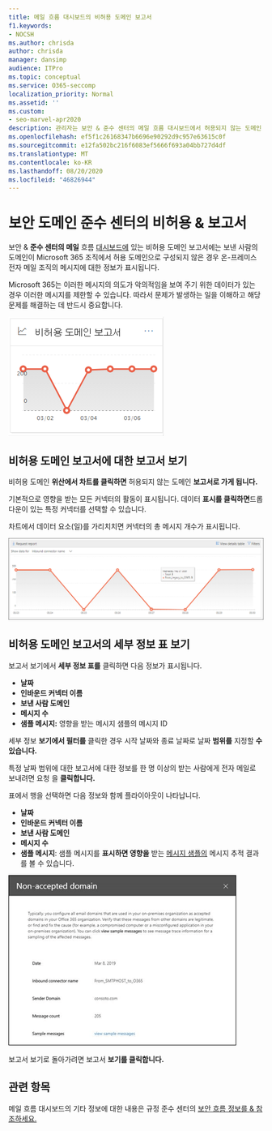 ```yaml
---
title: 메일 흐름 대시보드의 비허용 도메인 보고서
f1.keywords:
- NOCSH
ms.author: chrisda
author: chrisda
manager: dansimp
audience: ITPro
ms.topic: conceptual
ms.service: O365-seccomp
localization_priority: Normal
ms.assetid: ''
ms.custom:
- seo-marvel-apr2020
description: 관리자는 보안 & 준수 센터의 메일 흐름 대시보드에서 허용되지 않는 도메인 보고서를 사용하여 Microsoft 365에 보낸 사람의 도메인이 구성되지 않은 온-프레미스 조직에서 메시지를 모니터링하는 방법에 대해 알아봅니다.
ms.openlocfilehash: ef5f1c26168347b6696e90292d9c957e63615c0f
ms.sourcegitcommit: e12fa502bc216f6083ef5666f693a04bb727d4df
ms.translationtype: MT
ms.contentlocale: ko-KR
ms.lasthandoff: 08/20/2020
ms.locfileid: "46826944"
---
```

# <a name="non-accepted-domain-report-in-the-security--compliance-center"></a>보안 도메인 준수 센터의 비허용 & 보고서

보안 & **준수 센터의 메일** 흐름 [대시보드에](mail-flow-insights-v2.md) 있는 비허용 도메인 보고서에는 보낸 사람의 도메인이 Microsoft 365 조직에서 허용 도메인으로 구성되지 않은 경우 온-프레미스 전자 메일 조직의 메시지에 대한 정보가 표시됩니다.

Microsoft 365는 이러한 메시지의 의도가 악의적임을 보여 주기 위한 데이터가 있는 경우 이러한 메시지를 제한할 수 있습니다. 따라서 문제가 발생하는 일을 이해하고 해당 문제를 해결하는 데 반드시 중요합니다.

![보안 흐름 대시보드의 보안 및 준수 센터의 메일 흐름 대시보드에 허용되지 & 위과](../../media/mfi-non-accepted-domain-report-widget.png)

## <a name="report-view-for-the-non-accepted-domain-report"></a>비허용 도메인 보고서에 대한 보고서 보기

비허용 도메인 **위산에서 차트를 클릭하면** 허용되지 않는 도메인 **보고서로 가게 됩니다.**

기본적으로 영향을 받는 모든 커넥터의 활동이 표시됩니다. 데이터 **표시를 클릭하면**드롭다운이 있는 특정 커넥터를 선택할 수 있습니다.

차트에서 데이터 요소(일)를 가리치치면 커넥터의 총 메시지 개수가 표시됩니다.

![비허용 도메인 보고서의 보고서 보기](../../media/mfi-non-accepted-domain-report-overview-view.png)

## <a name="details-table-view-for-the-non-accepted-domain-report"></a>비허용 도메인 보고서의 세부 정보 표 보기

보고서 보기에서 **세부 정보 표를** 클릭하면 다음 정보가 표시됩니다.

- **날짜**
- **인바운드 커넥터 이름**
- **보낸 사람 도메인**
- **메시지 수**
- **샘플 메시지:** 영향을 받는 메시지 샘플의 메시지 ID

세부 정보 **보기에서 필터를** 클릭한 경우 시작 날짜와 종료 날짜로 날짜 **범위를** 지정할 **수 있습니다.**

특정 날짜 범위에 대한 보고서에 대한 정보를 한 명 이상의 받는 사람에게 전자 메일로 보내려면 요청 을 **클릭합니다.**

표에서 행을 선택하면 다음 정보와 함께 플라이아웃이 나타납니다.

- **날짜**
- **인바운드 커넥터 이름**
- **보낸 사람 도메인**
- **메시지 수**
- **샘플 메시지**: 샘플 메시지를 **표시하면 영향을** 받는 [메시지 샘플의](message-trace-scc.md) 메시지 추적 결과를 볼 수 있습니다.

![비허용 도메인 보고서의 세부 정보 표 보기에서 행을 선택한 후 세부 정보 플라이아웃](../../media/mfi-non-accepted-domain-report-details-flyout.png)

보고서 보기로 돌아가려면 보고서 **보기를 클릭합니다.**

## <a name="related-topics"></a>관련 항목

메일 흐름 대시보드의 기타 정보에 대한 내용은 규정 준수 센터의 [보안 흐름 정보를 & 참조하세요.](mail-flow-insights-v2.md)
